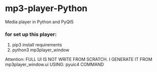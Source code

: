 # mp3-player-Python
Media player in Python and PyQt5


### for set up this player:
1. pip3 install requirements
2. python3 mp3player_window

Attention: 
FULL UI IS NOT WRITE FROM SCRATCH.
I GENERATE IT FROM mp3player_window.ui USING: pyuic4  COMMAND